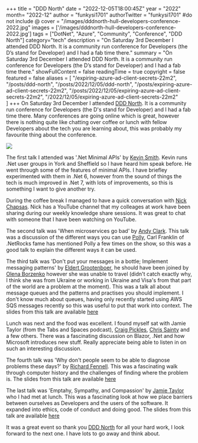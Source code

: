 +++
title = "DDD North"
date = "2022-12-05T18:00:45Z"
year = "2022"
month= "2022-12"
author = "funkysi1701"
authorTwitter = "funkysi1701" #do not include @
cover = "/images/dddnorth-hull-developers-conference-2022.jpg"
images = ['/images/dddnorth-hull-developers-conference-2022.jpg']
tags = ["DotNet", "Azure", "Community", "Conference", "DDD North"]
category="tech"
description =  "On Saturday 3rd December I attended DDD North. It is a community run conference for Developers (the D’s stand for Developer) and I had a fab time there."
summary = "On Saturday 3rd December I attended DDD North. It is a community run conference for Developers (the D’s stand for Developer) and I had a fab time there."
showFullContent = false
readingTime = true
copyright = false
featured = false
aliases = [
    "/expiring-azure-ad-client-secrets-22m2",
    "/posts/ddd-north",
    "/posts/2022/12/05/ddd-north",
    "/posts/expiring-azure-ad-client-secrets-22m2",
    "/posts/2022/12/05/expiring-azure-ad-client-secrets-22m2",
    "/2022/12/05/expiring-azure-ad-client-secrets-22m2"    
]
+++
On Saturday 3rd December I attended [DDD North](https://www.dddnorth.co.uk/). It is a community run conference for Developers (the D's stand for Developer) and I had a fab time there. Many conferences are going online which is great, however there is nothing quite like chatting over coffee or lunch with fellow Developers about the tech you are learning about, this was probably my favourite thing about the conference. 

![](/images/dddnorth-hull-developers-conference-2022.jpg)

The first talk I attended was '.Net Minimal APIs' by [Kevin Smith](https://twitter.com/kev_bite). Kevin runs .Net user groups in York and Sheffield so I have heard him speak before. He went through some of the features of minimal APIs. I have briefley experimented with them in .Net 6, however from the sound of things the tech is much improved in .Net 7, with lots of improvements, so this is something I want to give another try.

During the coffee break I managed to have a quick conversation with [Nick Chapsas](https://www.youtube.com/c/Elfocrash). Nick has a YouTube channel that my colleages at work have been sharing during our weekly knowledge share sessions. It was great to chat with someone that I have been watching on YouTube. 

The second talk was 'When microservices go bad' by [Andy Clark](https://twitter.com/TechyChap). This talk was a discussion of the different ways you can use [Polly](https://github.com/App-vNext/Polly), Carl Franklin of .NetRocks fame has mentioned Polly a few times on the show, so this was a good talk to explain the different ways it can be used. 

The third talk was 'Don't put your messages in a bottle; Implement messaging patterns' by [Eldert Grootenboer](https://twitter.com/egrootenboer), he should have been joined by [Olena Borzenko](https://twitter.com/borzenko_lena) however she was unable to travel (didn't catch exactly why, I think she was from Ukraine or working in Ukraine and Visa's from that part of the world are a problem at the moment). This was a talk all about message queues and the patterns and practises you should implement. I don't know much about queues, having only recently started using AWS SQS messages recently so this was useful to put that work into context. The slides from this talk are available [here](https://eldertnet-my.sharepoint.com/:p:/g/personal/eldert_eldert_net/EXbVxQpSzzNJmtvKNPjzSvYBSGfnLI7qC5U5Ia-PYCqioA?rtime=fIdK6wHX2kg)

Lunch was next and the food was excellent. I found myself sat with Jamie Taylor (from the Tabs and Spaces podcast), [Craig Pickles](https://twitter.com/YorkshireTechy), [Chris Sainty](https://twitter.com/chris_sainty) and a few others. There was a fascinating discussion on Blazor, .Net and how Microsoft introduces new stuff. Really appreciate being able to listen in on such an interesting discussion.

The fourth talk was 'Why don't people seem to be able to diagnose problems these days?' by [Richard Fennell](https://twitter.com/richardfennell). This was a fascinating walk through computer history and the challenges of finding where the problem is. The slides from this talk are available [here](https://github.com/rfennell/Presentations/blob/main/Why%20don't%20people%20seem%20to%20be%20able%20to%20diagnose%20problems%20these%20days.pptx)

The last talk was 'Emptahy, Sympathy, and Compassion' by [Jamie Taylor](https://twitter.com/podcasterJay) who I had met at lunch. This was a fascinating look at how we place barriers between ourselves as Developers and the users of the software. It expanded into ethics, code of conduct and doing good. The slides from this talk are available [here](https://shorturl.at/mAMUZ)

It was a great event so thank you [DDD North](https://twitter.com/dddnorth) for all your hard work, I look forward to the next one. I have lots to go away and think about.